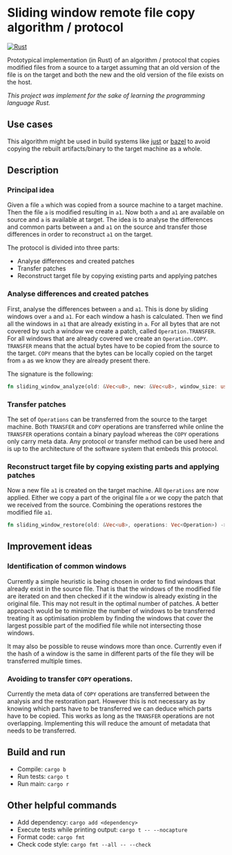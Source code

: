 # Sliding window remote file copy algorithm / protocol

[![Rust](https://github.com/guija/sliding-window-copy-rust/actions/workflows/rust.yml/badge.svg)](https://github.com/guija/sliding-window-copy-rust/actions/workflows/rust.yml)

Prototypical implementation (in Rust) of an algorithm / protocol that copies modified files from a source to a target assuming that an old version of the file is on the target and both the new and the old version of the file exists on the host.

_This project was implement for the sake of learning the programming language Rust._

## Use cases

This algorithm might be used in build systems like [just](https://github.com/just-buildsystem/justbuild) or [bazel](https://bazel.build/) to avoid copying the rebuilt artifacts/binary to the target machine as a whole.

## Description

### Principal idea

Given a file `a` which was copied from a source machine to a target machine. Then the file `a` is modified resulting in `a1`. Now both `a` and `a1` are available on source and `a` is available at target. The idea is to analyse the differences and common parts between `a` and `a1` on the source and transfer those differences in order to reconstruct `a1` on the target.

The protocol is divided into three parts:
- Analyse differences and created patches
- Transfer patches
- Reconstruct target file by copying existing parts and applying patches

### Analyse differences and created patches

 First, analyse the differences between `a` and `a1`. This is done by sliding windows over `a` and `a1`. For each window a hash is calculated. Then we find all the windows in `a1` that are already existing in `a`. For all bytes that are not covered by such a window we create a patch, called `Operation.TRANSFER`. For all windows that are already covered we create an `Operation.COPY`. `TRANSFER` means that the actual bytes have to be copied from the source to the target. `COPY` means that the bytes can be locally copied on the target from `a` as we know they are already present there. 

 The signature is the following:

 ```rust
 fn sliding_window_analyze(old: &Vec<u8>, new: &Vec<u8>, window_size: usize) -> Vec<Operation>
 ```

 ### Transfer patches

 The set of `Operations` can be transferred from the source to the target machine. Both `TRANSFER` and `COPY` operations are transferred while online the `TRANSFER` operations contain a binary payload whereas the `COPY` operations only carry meta data. Any protocol or transfer method can be used here and is up to the architecture of the software system that embeds this protocol.

 ### Reconstruct target file by copying existing parts and applying patches

 Now a new file `a1` is created on the target machine. All `Operations` are now applied. Either we copy a part of the original file `a` or we copy the patch that we received from the source. Combining the operations restores the modified file `a1`.

```rust
fn sliding_window_restore(old: &Vec<u8>, operations: Vec<Operation>) -> Vec<u8>
```

## Improvement ideas

### Identification of common windows

Currently a simple heuristic is being chosen in order to find windows that already exist in the source file. That is that the windows of the modified file are iterated on and then checked if it the window is already existing in the original file. This may not result in the optimal number of patches. A better approach would be to minimize the number of windows to be transferred treating it as optimisation problem by finding the windows that cover the largest possible part of the modified file while not intersecting those windows.

It may also be possible to reuse windows more than once. Currently even if the hash of a window is the same in different parts of the file they will be transferred multiple times.

### Avoiding to transfer `COPY` operations.
Currently the meta data of `COPY` operations are transferred between the analysis and the restoration part. However this is not necessary as by knowing which parts have to be transferred we can deduce which parts have to be copied. This works as long as the `TRANSFER` operations are not overlapping. Implementing this will reduce the amount of metadata that needs to be transferred.

## Build and run

- Compile: `cargo b`
- Run tests: `cargo t`
- Run main: `cargo r`

## Other helpful commands

- Add dependency: `cargo add <dependency>`
- Execute tests while printing output: `cargo t -- --nocapture`
- Format code: `cargo fmt`
- Check code style: `cargo fmt --all -- --check`